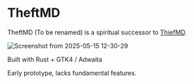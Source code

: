# TheftMD

TheftMD (To be renamed) is a spiritual successor to [ThiefMD](https://github.com/kmwallio/ThiefMD/).

![Screenshot from 2025-05-15 12-30-29](https://github.com/user-attachments/assets/fdfbb3cb-af6f-4109-b4d9-0d001960f983)

Built with Rust + GTK4 / Adwaita 

Early prototype, lacks fundamental features.


